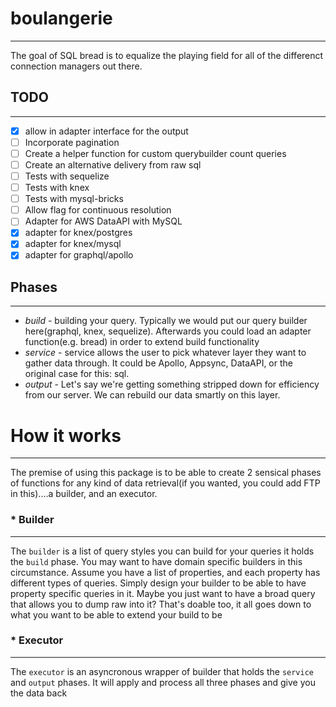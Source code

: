 # boulangerie

---

The goal of SQL bread is to equalize the playing field for all of the differenct connection managers out there.

## TODO

---

- [x] allow in adapter interface for the output
- [ ] Incorporate pagination
- [ ] Create a helper function for custom querybuilder count queries
- [ ] Create an alternative delivery from raw sql
- [ ] Tests with sequelize
- [ ] Tests with knex
- [ ] Tests with mysql-bricks
- [ ] Allow flag for continuous resolution
- [ ] Adapter for AWS DataAPI with MySQL
- [x] adapter for knex/postgres
- [x] adapter for knex/mysql
- [x] adapter for graphql/apollo

## Phases

---

- _build_ - building your query. Typically we would put our query builder here(graphql, knex, sequelize). Afterwards you could load an adapter function(e.g. bread) in order to extend build functionality
- _service_ - service allows the user to pick whatever layer they want to gather data through. It could be Apollo, Appsync, DataAPI, or the original case for this: sql.
- _output_ - Let's say we're getting something stripped down for efficiency from our server. We can rebuild our data smartly on this layer.

# How it works

---

The premise of using this package is to be able to create 2 sensical phases of functions for any kind of data retrieval(if you wanted, you could add FTP in this)....a builder, and an executor.

### \* Builder

---

The `builder` is a list of query styles you can build for your queries it holds the `build` phase. You may want to have domain specific builders in this circumstance. Assume you have a list of properties, and each property has different types of queries. Simply design your builder to be able to have property specific queries in it. Maybe you just want to have a broad query that allows you to dump raw into it? That's doable too, it all goes down to what you want to be able to extend your build to be

### \* Executor

---

The `executor` is an asyncronous wrapper of builder that holds the `service` and `output` phases. It will apply and process all three phases and give you the data back
